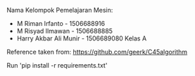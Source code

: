 Nama Kelompok Pemelajaran Mesin:
- M Riman Irfanto - 1506688916
- M Risyad Ilmawan - 1506688885
- Harry Akbar Ali Munir - 1506689080
Kelas A

Reference taken from: https://github.com/geerk/C45algorithm

Run 'pip install -r requirements.txt'
